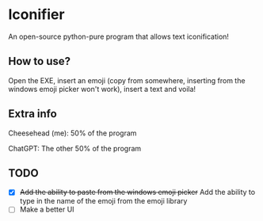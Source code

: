 # Iconifier
An open-source python-pure program that allows text iconification!

## How to use?
Open the EXE, insert an emoji (copy from somewhere, inserting from the windows emoji picker won't work), insert a text and voila!

## Extra info
Cheesehead (me): 50% of the program

ChatGPT: The other 50% of the program

## TODO
* [x] ~~Add the ability to paste from the windows emoji picker~~ Add the ability to type in the name of the emoji from the emoji library
* [ ] Make a better UI
